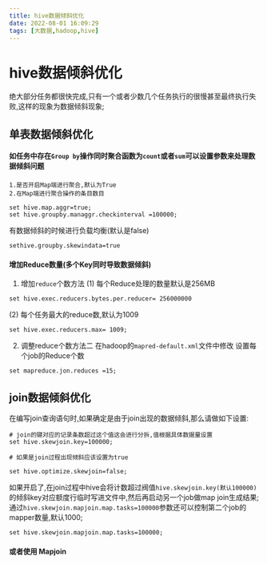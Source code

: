 ```yaml
---
title: hive数据倾斜优化
date: 2022-08-01 16:09:29
tags: [大数据,hadoop,hive]
---
```

# hive数据倾斜优化

绝大部分任务都很快完成,只有一个或者少数几个任务执行的很慢甚至最终执行失败,这样的现象为数据倾斜现象;

## 单表数据倾斜优化

#### 如任务中存在`Group by`操作同时聚合函数为`count`或者`sum`可以设置参数来处理数据倾斜问题
```
1.是否开启Map端进行聚合,默认为True
2.在Map端进行聚合操作的条目数目

set hive.map.aggr=true;
set hive.groupby.managgr.checkinterval =100000;
```
有数据倾斜的时候进行负载均衡(默认是false)
```
sethive.groupby.skewindata=true
```
<!--more-->
#### 增加Reduce数量(多个Key同时导致数据倾斜)
1) 增加`reduce`个数方法
   (1) 每个Reduce处理的数量默认是256MB
```
set hive.exec.reducers.bytes.per.reducer= 256000000
```
(2) 每个任务最大的reduce数,默认为1009
```
set hive.exec.reducers.max= 1009;
```

2) 调整reduce个数方法二
   在hadoop的`mapred-default.xml`文件中修改
   设置每个job的Reduce个数
```
set mapreduce.jon.reduces =15;
```

## join数据倾斜优化
在编写join查询语句时,如果确定是由于join出现的数据倾斜,那么请做如下设置:
```
# join的键对应的记录条数超过这个值这会进行分拆,值根据具体数据量设置
set hive.skewjoin.key=100000;

# 如果是join过程出现倾斜应该设置为true

set hive.optimize.skewjoin=false;
```
如果开启了,在join过程中hive会将计数超过阀值`hive.skewjoin.key(默认100000)`的倾斜key对应额度行临时写进文件中,然后再启动另一个job做map join生成结果;
通过`hive.skewjoin.mapjoin.map.tasks=100000`参数还可以控制第二个job的mapper数量,默认1000;
```
set hive.skewjoin.mapjoin.map.tasks=100000;
```
#### 或者使用 Mapjoin
